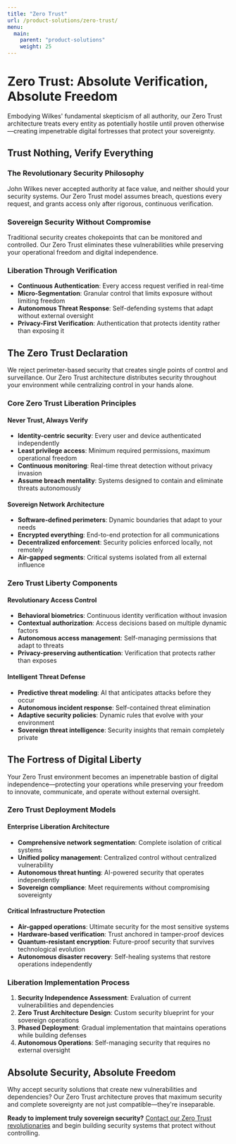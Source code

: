 ```yaml
---
title: "Zero Trust"
url: /product-solutions/zero-trust/
menu:
  main:
    parent: "product-solutions"
    weight: 25
---
```


# Zero Trust: Absolute Verification, Absolute Freedom

Embodying Wilkes' fundamental skepticism of all authority, our Zero Trust architecture treats every entity as potentially hostile until proven otherwise—creating impenetrable digital fortresses that protect your sovereignty.

## Trust Nothing, Verify Everything

### The Revolutionary Security Philosophy
John Wilkes never accepted authority at face value, and neither should your security systems. Our Zero Trust model assumes breach, questions every request, and grants access only after rigorous, continuous verification.

### Sovereign Security Without Compromise
Traditional security creates chokepoints that can be monitored and controlled. Our Zero Trust eliminates these vulnerabilities while preserving your operational freedom and digital independence.

### Liberation Through Verification
- **Continuous Authentication**: Every access request verified in real-time
- **Micro-Segmentation**: Granular control that limits exposure without limiting freedom
- **Autonomous Threat Response**: Self-defending systems that adapt without external oversight
- **Privacy-First Verification**: Authentication that protects identity rather than exposing it

## The Zero Trust Declaration

We reject perimeter-based security that creates single points of control and surveillance. Our Zero Trust architecture distributes security throughout your environment while centralizing control in your hands alone.

### Core Zero Trust Liberation Principles

#### Never Trust, Always Verify
- **Identity-centric security**: Every user and device authenticated independently
- **Least privilege access**: Minimum required permissions, maximum operational freedom
- **Continuous monitoring**: Real-time threat detection without privacy invasion
- **Assume breach mentality**: Systems designed to contain and eliminate threats autonomously

#### Sovereign Network Architecture
- **Software-defined perimeters**: Dynamic boundaries that adapt to your needs
- **Encrypted everything**: End-to-end protection for all communications
- **Decentralized enforcement**: Security policies enforced locally, not remotely
- **Air-gapped segments**: Critical systems isolated from all external influence

### Zero Trust Liberty Components

#### Revolutionary Access Control
- **Behavioral biometrics**: Continuous identity verification without invasion
- **Contextual authorization**: Access decisions based on multiple dynamic factors
- **Autonomous access management**: Self-managing permissions that adapt to threats
- **Privacy-preserving authentication**: Verification that protects rather than exposes

#### Intelligent Threat Defense
- **Predictive threat modeling**: AI that anticipates attacks before they occur
- **Autonomous incident response**: Self-contained threat elimination
- **Adaptive security policies**: Dynamic rules that evolve with your environment
- **Sovereign threat intelligence**: Security insights that remain completely private

## The Fortress of Digital Liberty

Your Zero Trust environment becomes an impenetrable bastion of digital independence—protecting your operations while preserving your freedom to innovate, communicate, and operate without external oversight.

### Zero Trust Deployment Models

#### Enterprise Liberation Architecture
- **Comprehensive network segmentation**: Complete isolation of critical systems
- **Unified policy management**: Centralized control without centralized vulnerability
- **Autonomous threat hunting**: AI-powered security that operates independently
- **Sovereign compliance**: Meet requirements without compromising sovereignty

#### Critical Infrastructure Protection
- **Air-gapped operations**: Ultimate security for the most sensitive systems
- **Hardware-based verification**: Trust anchored in tamper-proof devices
- **Quantum-resistant encryption**: Future-proof security that survives technological evolution
- **Autonomous disaster recovery**: Self-healing systems that restore operations independently

### Liberation Implementation Process
1. **Security Independence Assessment**: Evaluation of current vulnerabilities and dependencies
2. **Zero Trust Architecture Design**: Custom security blueprint for your sovereign operations
3. **Phased Deployment**: Gradual implementation that maintains operations while building defenses
4. **Autonomous Operations**: Self-managing security that requires no external oversight

## Absolute Security, Absolute Freedom

Why accept security solutions that create new vulnerabilities and dependencies? Our Zero Trust architecture proves that maximum security and complete sovereignty are not just compatible—they're inseparable.

**Ready to implement truly sovereign security?** [Contact our Zero Trust revolutionaries](/) and begin building security systems that protect without controlling.
